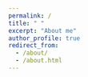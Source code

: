```yaml
---
permalink: /
title: " "
excerpt: "About me"
author_profile: true
redirect_from: 
  - /about/
  - /about.html
---
```


